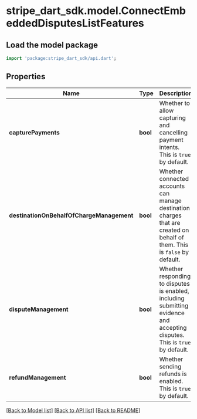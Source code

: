 # stripe_dart_sdk.model.ConnectEmbeddedDisputesListFeatures

## Load the model package
```dart
import 'package:stripe_dart_sdk/api.dart';
```

## Properties
Name | Type | Description | Notes
------------ | ------------- | ------------- | -------------
**capturePayments** | **bool** | Whether to allow capturing and cancelling payment intents. This is `true` by default. | 
**destinationOnBehalfOfChargeManagement** | **bool** | Whether connected accounts can manage destination charges that are created on behalf of them. This is `false` by default. | 
**disputeManagement** | **bool** | Whether responding to disputes is enabled, including submitting evidence and accepting disputes. This is `true` by default. | 
**refundManagement** | **bool** | Whether sending refunds is enabled. This is `true` by default. | 

[[Back to Model list]](../README.md#documentation-for-models) [[Back to API list]](../README.md#documentation-for-api-endpoints) [[Back to README]](../README.md)


